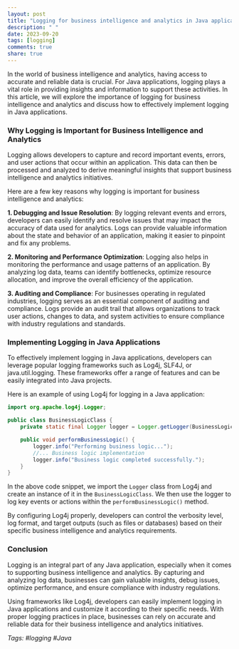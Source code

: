 ```yaml
---
layout: post
title: "Logging for business intelligence and analytics in Java applications"
description: " "
date: 2023-09-20
tags: [logging]
comments: true
share: true
---
```


In the world of business intelligence and analytics, having access to accurate and reliable data is crucial. For Java applications, logging plays a vital role in providing insights and information to support these activities. In this article, we will explore the importance of logging for business intelligence and analytics and discuss how to effectively implement logging in Java applications.

### Why Logging is Important for Business Intelligence and Analytics

Logging allows developers to capture and record important events, errors, and user actions that occur within an application. This data can then be processed and analyzed to derive meaningful insights that support business intelligence and analytics initiatives.

Here are a few key reasons why logging is important for business intelligence and analytics:

**1. Debugging and Issue Resolution**: By logging relevant events and errors, developers can easily identify and resolve issues that may impact the accuracy of data used for analytics. Logs can provide valuable information about the state and behavior of an application, making it easier to pinpoint and fix any problems.

**2. Monitoring and Performance Optimization**: Logging also helps in monitoring the performance and usage patterns of an application. By analyzing log data, teams can identify bottlenecks, optimize resource allocation, and improve the overall efficiency of the application.

**3. Auditing and Compliance**: For businesses operating in regulated industries, logging serves as an essential component of auditing and compliance. Logs provide an audit trail that allows organizations to track user actions, changes to data, and system activities to ensure compliance with industry regulations and standards.

### Implementing Logging in Java Applications

To effectively implement logging in Java applications, developers can leverage popular logging frameworks such as Log4j, SLF4J, or java.util.logging. These frameworks offer a range of features and can be easily integrated into Java projects.

Here is an example of using Log4j for logging in a Java application:

```java
import org.apache.log4j.Logger;

public class BusinessLogicClass {
    private static final Logger logger = Logger.getLogger(BusinessLogicClass.class);

    public void performBusinessLogic() {
        logger.info("Performing business logic...");
        //... Business logic implementation
        logger.info("Business logic completed successfully.");
    }
}
```

In the above code snippet, we import the `Logger` class from Log4j and create an instance of it in the `BusinessLogicClass`. We then use the logger to log key events or actions within the `performBusinessLogic()` method.

By configuring Log4j properly, developers can control the verbosity level, log format, and target outputs (such as files or databases) based on their specific business intelligence and analytics requirements.

### Conclusion

Logging is an integral part of any Java application, especially when it comes to supporting business intelligence and analytics. By capturing and analyzing log data, businesses can gain valuable insights, debug issues, optimize performance, and ensure compliance with industry regulations.

Using frameworks like Log4j, developers can easily implement logging in Java applications and customize it according to their specific needs. With proper logging practices in place, businesses can rely on accurate and reliable data for their business intelligence and analytics initiatives.

*Tags: #logging #Java*